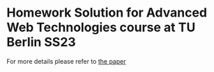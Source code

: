 # Homework Solution for Advanced Web Technologies course at TU Berlin SS23
For more details please refer to [the paper](https://github.com/deniz997/avatargen/blob/main/AWT_Avatars.pdf)
